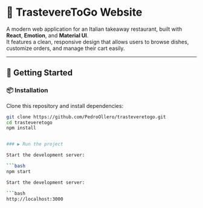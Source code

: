 # 🍝 TrastevereToGo Website

A modern web application for an Italian takeaway restaurant, built with **React**, **Emotion**, and **Material UI**.  
It features a clean, responsive design that allows users to browse dishes, customize orders, and manage their cart easily.

---

## 🚀 Getting Started

### 📦 Installation

Clone this repository and install dependencies:

```bash
git clone https://github.com/PedroOllero/trasteveretogo.git
cd trasteveretogo
npm install


### ▶️ Run the project

Start the development server:

```bash
npm start

Start the development server:

```bash
http://localhost:3000
